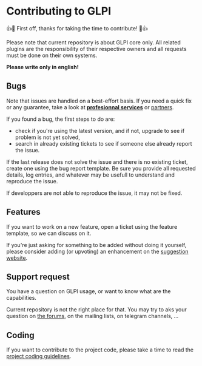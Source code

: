 # Contributing to GLPI

:+1::tada: First off, thanks for taking the time to contribute! :tada::+1:

Please note that current repository is about GLPI core only. All related plugins are the responsibility of their respective owners and all requests must be done on their own systems.

**Please write only in english!**

## Bugs

Note that issues are handled on a best-effort basis. If you need a quick fix or any guarantee, take a look at **[profesionnal services](http://services.glpi-network.com/)** or [partners](https://glpi-project.org/partners/).

If you found a bug, the first steps to do are:
- check if you're using the latest version, and if not, upgrade to see if problem is not yet solved,
- search in already existing tickets to see if someone else already report the issue.

If the last release does not solve the issue and there is no existing ticket, create one using the bug report template. Be sure you provide all requested details, log entries, and whatever may be usefull to understand and reproduce the issue.

If developpers are not able to reproduce the issue, it may not be fixed.

## Features

If you want to work on a new feature, open a ticket using the feature template, so we can discuss on it.

If you're just asking for something to be added without doing it yourself, please consider adding (or upvoting) an enhancement on the [suggestion website](https//suggest.glpi-project.org).

## Support request

You have a question on GLPI usage, or want to know what are the capabilities.

Current repository is not the right place for that. You may try to aks your question on [the forums](https://forum.glpi-project.org), on the mailing lists, on telegram channels, ...

## Coding

If you want to contribute to the project code, please take a time to read the [project coding guidelines](https://glpi-developer-documentation.readthedocs.io).

